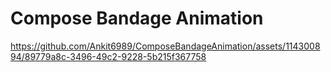# Compose Bandage Animation

https://github.com/Ankit6989/ComposeBandageAnimation/assets/114300894/89779a8c-3496-49c2-9228-5b215f367758

